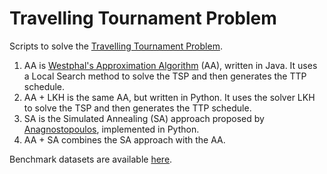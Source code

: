 # Travelling Tournament Problem

Scripts to solve the [Travelling Tournament Problem](http://repository.cmu.edu/cgi/viewcontent.cgi?article=1509&context=tepper).

1. AA is [Westphal's Approximation Algorithm](https://link.springer.com/article/10.1007/s10479-012-1061-1) (AA), written in Java. It uses a Local Search method to solve the TSP and then generates the TTP schedule.
2. AA + LKH is the same AA, but written in Python. It uses the solver LKH to solve the TSP and then generates the TTP schedule.
3. SA is the Simulated Annealing (SA) approach proposed by [Anagnostopoulos](http://aris.me/pubs/ttp.pdf), implemented in Python.
4. AA + SA combines the SA approach with the AA.

Benchmark datasets are available [here](http://mat.tepper.cmu.edu/TOURN/).
